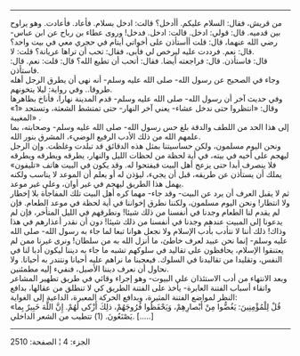 ------------------------------------------------------------------------

من قريش، فقال: السلام عليكم. أأدخل؟ قالت: ادخل بسلام. فأعاد. فأعادت. وهو
يراوح بين قدميه. قال: قولي: ادخل. قالت: ادخل. فدخل! وروى عطاء بن رباح عن
ابن عباس- رضي الله عنهما، قال: قلت أأستأذن على أخواتي أيتام في حجري معي
في بيت واحد؟ قال: نعم. فرددت عليه ليرخص لي فأبى، فقال: تحب أن تراها
عريانة؟ قلت: لا.  
قال: فاستأذن. قال: فراجعته أيضا. فقال: أتحب أن تطيع الله؟ قال: قلت: نعم.
قال: فاستأذن.  
وجاء في الصحيح عن رسول الله- صلى الله عليه وسلم- أنه نهى أن يطرق الرجل
أهله طروقا.. وفي رواية: ليلا يتخونهم.  
وفي حديث آخر أن رسول الله- صلى الله عليه وسلم- قدم المدينة نهارا، فأناخ
بظاهرها وقال: «انتظروا حتى ندخل عشاء- يعني آخر النهار- حتى تمتشط الشعثة،
وتستحد «1» المغيبة» .  
إلى هذا الحد من اللطف والدقة بلغ حس رسول الله- صلى الله عليه وسلم-
وصحابته، بما علمهم الله من ذلك الأدب الرفيع الوضيء، المشرق بنور الله.  
ونحن اليوم مسلمون، ولكن حساسيتنا بمثل هذه الدقائق قد تبلدت وغلظت. وإن
الرجل ليهجم على أخيه في بيته، في أية لحظة من لحظات الليل والنهار، يطرقه
ويطرقه ويطرقه فلا ينصرف أبدا حتى يزعج أهل البيت فيفتحوا له. وقد يكون في
البيت هاتف «تليفون» يملك أن يستأذن عن طريقه، قبل أن يجيء، ليؤذن له أو
يعلم أن الموعد لا يناسب ولكنه يهمل هذا الطريق ليهجم في غير أوان، وعلى
غير موعد.  
ثم لا يقبل العرف أن يرد عن البيت- وقد جاء- مهما كره أهل البيت تلك
المفاجأة بلا إخطار ولا انتظار! ونحن اليوم مسلمون، ولكننا نطرق إخواننا في
أية لحظة في موعد الطعام. فإن لم يقدم لنا الطعام وجدنا في أنفسنا من ذلك
شيئا! ونطرقهم في الليل المتأخر، فإن لم يدعونا إلى المبيت عندهم وجدنا في
أنفسنا من ذلك شيئا! دون أن نقدر أعذارهم في هذا وذاك! ذلك أننا لا نتأدب
بأدب الإسلام ولا نجعل هوانا تبعا لما جاء به رسول الله- صلى الله عليه
وسلم- إنما نحن عبيد لعرف خاطئ، ما أنزل الله به من سلطان! ونرى غيرنا ممن
لم يعتنقوا الإسلام، يحافظون على تقاليد في سلوكهم تشبه ما جاء به ديننا
ليكون أدبا لنا في النفس، وتقليدا من تقاليدنا في السلوك. فيعجبنا ما نراهم
عليه أحيانا ونتندر به أحيانا. ولا نحاول أن نعرف ديننا الأصيل، فنفيء إليه
مطمئنين.  
وبعد الانتهاء من أدب الاستئذان على البيوت- وهو إجراء وقائي في طريق تطهير
المشاعر واتقاء أسباب الفتنة العابرة- يأخذ على الفتنة الطريق كي لا تنطلق
من عقالها، بدافع النظر لمواضع الفتنة المثيرة، وبدافع الحركة المعبرة،
الداعية إلى الغواية:  
«قُلْ لِلْمُؤْمِنِينَ: يَغُضُّوا مِنْ أَبْصارِهِمْ، وَيَحْفَظُوا فُرُوجَهُمْ، ذلِكَ أَزْكى لَهُمْ. إِنَّ اللَّهَ
خَبِيرٌ بِما يَصْنَعُونَ. (1) تتطيب من الشعر الداخلي. \[.....\]

------------------------------------------------------------------------

الجزء: 4 ¦ الصفحة: 2510
